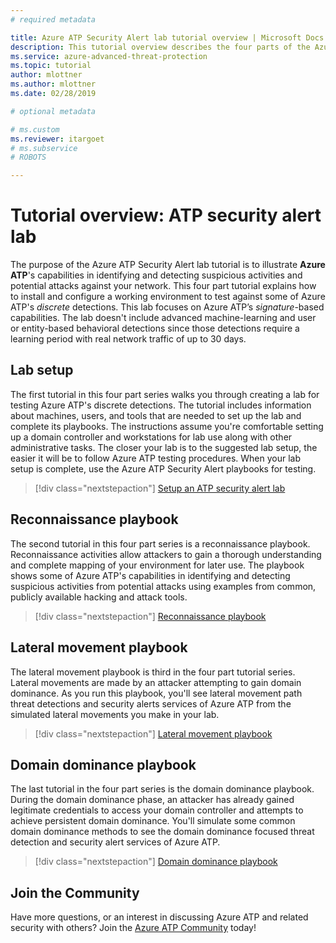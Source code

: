 ```yaml
---
# required metadata

title: Azure ATP Security Alert lab tutorial overview | Microsoft Docs
description: This tutorial overview describes the four parts of the Azure ATP Security Alert lab for simulating threats for detection by Azure ATP.
ms.service: azure-advanced-threat-protection
ms.topic: tutorial
author: mlottner
ms.author: mlottner
ms.date: 02/28/2019

# optional metadata

# ms.custom
ms.reviewer: itargoet
# ms.subservice
# ROBOTS

---
```


# Tutorial overview: ATP security alert lab

The purpose of the Azure ATP Security Alert lab tutorial is to illustrate **Azure ATP**'s capabilities in identifying and detecting suspicious activities and potential attacks against your network. This four part tutorial explains how to install and configure a working environment to test against some of Azure ATP's *discrete* detections. This lab focuses on Azure ATP’s *signature*-based capabilities. The lab doesn't include advanced machine-learning and user or entity-based behavioral detections since those detections require a learning period with real network traffic of up to 30 days.

## Lab setup

The first tutorial in this four part series walks you through creating a lab for testing Azure ATP's discrete detections. The tutorial includes information about machines, users, and tools that are needed to set up the lab and complete its playbooks. The instructions assume you're comfortable setting up a domain controller and workstations for lab use along with other administrative tasks. The closer your lab is to the suggested lab setup, the easier it will be to follow Azure ATP testing procedures. When your lab setup is complete, use the Azure ATP Security Alert playbooks for testing.

> [!div class="nextstepaction"]
> [Setup an ATP security alert lab](/atp-playbook-setup-lab.md)

## Reconnaissance playbook

The second tutorial in this four part series is a reconnaissance playbook. Reconnaissance activities allow attackers to gain a thorough understanding and complete mapping of your environment for later use. The playbook shows some of Azure ATP's capabilities in identifying and detecting suspicious activities from potential attacks using examples from common, publicly available hacking and attack tools.

> [!div class="nextstepaction"]
> [Reconnaissance playbook](atp-playbook-reconnaissance.md)


## Lateral movement playbook

The lateral movement playbook is third in the four part tutorial series. Lateral movements are made by an attacker attempting to gain domain dominance. As you run this playbook, you'll see lateral movement path threat detections and security alerts services of Azure ATP from the simulated lateral movements you make in your lab.  

> [!div class="nextstepaction"]
> [Lateral movement playbook](atp-playbook-lateral-movement.md)

## Domain dominance playbook

The last tutorial in the four part series is the domain dominance playbook. During the domain dominance phase, an attacker has already gained legitimate credentials to access your domain controller and attempts to achieve persistent domain dominance. You'll simulate some common domain dominance methods to see the domain dominance focused threat detection and security alert services of Azure ATP.

> [!div class="nextstepaction"]
> [Domain dominance playbook](atp-playbook-domain-dominance.md)


## Join the Community

Have more questions, or an interest in discussing Azure ATP and related security with others? Join the [Azure ATP Community](https://techcommunity.microsoft.com/t5/Azure-Advanced-Threat-Protection/bd-p/AzureAdvancedThreatProtection) today!
